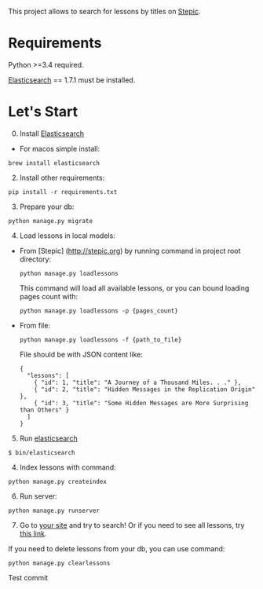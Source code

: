 This project allows to search for lessons by titles on [Stepic](http://stepic.org).

Requirements
===

Python >=3.4 required.

[Elasticsearch](https://www.elastic.co/downloads/elasticsearch) == 1.7.1 must be installed. 

Let's Start
===
0. Install [Elasticsearch](https://www.elastic.co/downloads/elasticsearch)
 * For macos simple install:
  ```
  brew install elasticsearch
  ```
2. Install other requirements:

  ```
  pip install -r requirements.txt
  ```
3. Prepare your db:

  ```
  python manage.py migrate
  ```
4. Load lessons in local models:
  * From [Stepic] (http://stepic.org) by running command in project root directory:
  
    ```
    python manage.py loadlessons
    ```
    This command will load all available lessons, or you can bound loading pages count with:
    ```
    python manage.py loadlessons -p {pages_count}
    ```
  * From file:
  
    ```
    python manage.py loadlessons -f {path_to_file}
    ```
    File should be with JSON content like:
    
    ```
    {
      "lessons": [
        { "id": 1, "title": "A Journey of a Thousand Miles. . ." },
        { "id": 2, "title": "Hidden Messages in the Replication Origin" },
        { "id": 3, "title": "Some Hidden Messages are More Surprising than Others" }
      ]
    }
    ```
5. Run [elasticsearch](https://www.elastic.co/guide/en/elasticsearch/reference/current/setup.html)

  ```
  $ bin/elasticsearch
  ```
4. Index lessons with command:

  ```
  python manage.py createindex
  ```
6. Run server:

  ```
  python manage.py runserver
  ```
7. Go to [your site](http://localhost:8000/search/) and try to search! Or if you need to see all lessons, try [this link](http://localhost:8000/lessons/).

If you need to delete lessons from your db, you can use command:

```
python manage.py clearlessons
```

Test commit
